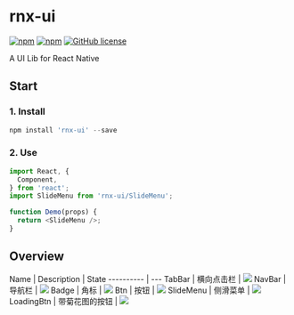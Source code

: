 # rnx-ui

[![npm](https://img.shields.io/npm/v/rnx-ui.svg?maxAge=2592000)](https://www.npmjs.com/package/rnx-ui)
[![npm](https://img.shields.io/npm/dt/rnx-ui.svg?maxAge=2592000)](https://www.npmjs.com/package/rnx-ui)
[![GitHub license](https://img.shields.io/badge/license-MIT-blue.svg)](https://raw.githubusercontent.com/dragonwong/rnx-ui/master/LICENSE)

A UI Lib for React Native

## Start

### 1. Install

```js
npm install 'rnx-ui' --save
```

### 2. Use

```js
import React, {
  Component,
} from 'react';
import SlideMenu from 'rnx-ui/SlideMenu';

function Demo(props) {
  return <SlideMenu />;
}
```

## Overview

Name       | Description | State
---------- | ---
TabBar     | 横向点击栏 | ![](https://img.shields.io/badge/state-done-blue.svg)
NavBar     | 导航栏 | ![](https://img.shields.io/badge/state-done-blue.svg)
Badge      | 角标 | ![](https://img.shields.io/badge/state-done-blue.svg)
Btn        | 按钮 | ![](https://img.shields.io/badge/state-done-blue.svg)
SlideMenu  | 侧滑菜单 | ![](https://img.shields.io/badge/state-developing-brightgreen.svg)
LoadingBtn | 带菊花图的按钮 | ![](https://img.shields.io/badge/state-designing-orange.svg)
